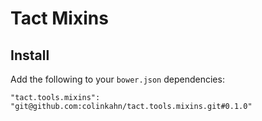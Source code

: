 # Tact Mixins

## Install

Add the following to your `bower.json` dependencies:

`"tact.tools.mixins": "git@github.com:colinkahn/tact.tools.mixins.git#0.1.0"`
